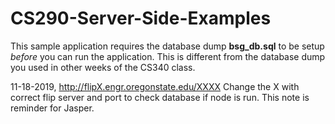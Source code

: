# CS290-Server-Side-Examples

This sample application requires the database dump **bsg_db.sql** to be setup *before* you can run the application. This is different from the database dump you used in other weeks of the CS340 class.

11-18-2019, http://flipX.engr.oregonstate.edu/XXXX Change the X with correct flip server and port to check database if node is run. This note is reminder for Jasper. 
